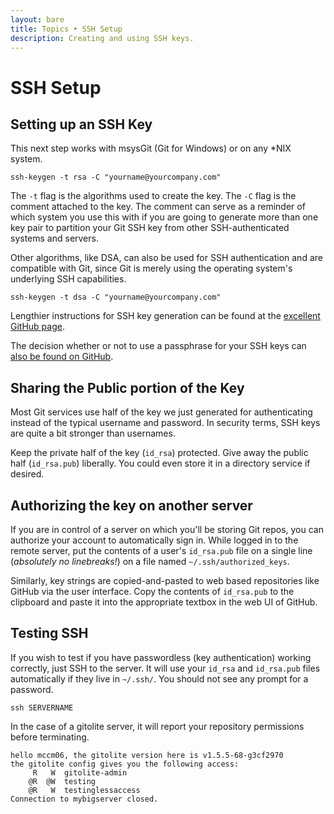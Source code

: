 ```yaml
---
layout: bare
title: Topics • SSH Setup
description: Creating and using SSH keys.
---
```


# SSH Setup

## Setting up an SSH Key
This next step works with msysGit (Git for Windows) or on any *NIX system.

    ssh-keygen -t rsa -C "yourname@yourcompany.com"
  
The `-t` flag is the algorithms used to create the key. The `-C` flag is the comment attached to the key. The comment can serve as a reminder of which system you use this with if you are going to generate more than one key pair to partition your Git SSH key from other SSH-authenticated systems and servers.
  
Other algorithms, like DSA, can also be used for SSH authentication and are compatible with Git, since Git is merely using the operating system's underlying SSH capabilities.

    ssh-keygen -t dsa -C "yourname@yourcompany.com"

Lengthier instructions for SSH key generation can be found at the [excellent GitHub page](http://help.github.com/msysgit-key-setup/).

The decision whether or not to use a passphrase for your SSH keys can [also be found on GitHub](http://help.github.com/working-with-key-passphrases/).

## Sharing the Public portion of the Key
Most Git services use half of the key we just generated for authenticating instead of the typical username and password.  In security terms, SSH keys are quite a bit stronger than usernames.

Keep the private half of the key (`id_rsa`) protected. Give away the public half (`id_rsa.pub`) liberally. You could even store it in a directory service if desired.

## Authorizing the key on another server
If you are in control of a server on which you'll be storing Git repos, you can authorize your account to automatically sign in. While logged in to the remote server, put the contents of a user's `id_rsa.pub` file on a single line (*absolutely no linebreaks!*) on a file named `~/.ssh/authorized_keys`.

Similarly, key strings are copied-and-pasted to web based repositories like GitHub via the user interface. Copy the contents of `id_rsa.pub` to the clipboard and paste it into the appropriate textbox in the web UI of GitHub.

## Testing SSH
If you wish to test if you have passwordless (key authentication) working correctly, just SSH to the server. It will use your `id_rsa` and `id_rsa.pub` files automatically if they live in `~/.ssh/`. You should not see any prompt for a password.

    ssh SERVERNAME

In the case of a gitolite server, it will report your repository permissions before terminating.

    hello mccm06, the gitolite version here is v1.5.5-68-g3cf2970
    the gitolite config gives you the following access:
         R   W 	gitolite-admin
        @R  @W 	testing
        @R   W 	testinglessaccess
    Connection to mybigserver closed.
